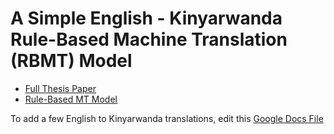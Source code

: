 # A Simple English - Kinyarwanda Rule-Based Machine Translation (RBMT) Model
* [Full Thesis Paper](https://github.com/pniyongabo/SeniorThesisPaper/blob/master/finalCopy.pdf)
* [Rule-Based MT Model](https://github.com/pniyongabo/kinyarwandaRBMT)


To add a few English to Kinyarwanda translations, edit this [Google Docs File](https://docs.google.com/spreadsheets/d/1Nq56y3XuhUyZNwa1xHmciatXFUVXxSKalWYiEMlRHIg/edit)
